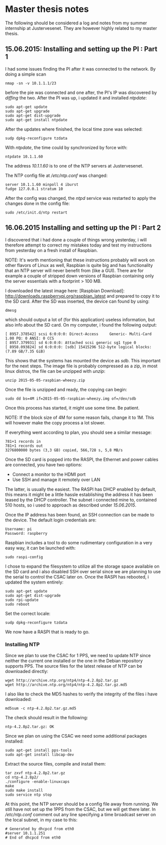 # Master thesis notes
The following should be considered a log and notes from my summer internship at Justervesenet. They are however highly related to my master thesis.

## 15.06.2015: Installing and setting up the PI : Part 1
I had some issues finding the PI after it was connected to the network. By doing a simple scan

	nmap -sn -v 10.1.1.1/23

before the pie was connected and one after, the PI's IP was discovered by *diffing* the two. After the PI was up, i updated it and installed *ntpdate*:

	sudo apt-get update
	sudo apt-get upgrade
	sudo apt-get dist-upgrade
	sudo apt-get install ntpdate

After the updates where finished, the local time zone was selected:

	sudp dpkg-reconfigure tzdata

With *ntpdate*, the time could by synchronized by force with:

	ntpdate 10.1.1.60

The address *10.1.1.60* is to one of the NTP servers at Justervesenet. 

The NTP config file at */etc/ntp.conf* was changed:

	server 10.1.1.60 minpoll 4 iburst
	fudge 127.0.0.1 stratum 10

After the config was changed, the *ntpd* service was restarted to apply the changes done in the config file:

	sudo /etc/init.d/ntp restart

## 16.06.2015 Installing and setting up the PI : Part 2

I discovered that i had done a couple of things wrong yesterday, i will therefore attempt to correct my mistakes today and test my instructions from yesterday on a fresh install of Raspbian. 

NOTE: It's worth mentioning that these instructions probably will work on other flavors of Linux as well, Raspbian is quite big and has functionality that an NTP server will never benefit from (like a GUI). There are for example a couple of stripped down versions of Raspbian containing only the server essentials with a footprint > 100 MB. 

I downloaded the latest image here: [Raspbian Download]: http://downloads.raspberrypi.org/raspbian_latest and prepared to copy it to the SD card. After the SD was inserted, the device can found by using:

	dmesg

which should output a lot of (for this application) useless information, but also info about the SD card. On my computer, i found the following output:

	[ 8957.378542] scsi 6:0:0:0: Direct-Access     Generic- Multi-Card       1.00 PQ: 0 ANSI: 0 CCS
	[ 8957.379931] sd 6:0:0:0: Attached scsi generic sg1 type 0
	[ 8958.093824] sd 6:0:0:0: [sdb] 15415296 512-byte logical blocks: (7.89 GB/7.35 GiB)

This shows that the systems has mounted the device as *sdb*. This important for the next steps. The image file is probably compressed as a zip, in most linux distros, the file can be unzipped with *unzip*:

	unzip 2015-05-05-raspbian-wheezy.zip

Once the file is unzipped and ready, the copying can begin:

	sudo dd bs=4M if=2015-05-05-raspbian-wheezy.img of=/dev/sdb

Once this process has started, it might use some time. Be patient. 

NOTE: If the block size of 4M for some reason fails, change it to 1M. This will however make the copy process a lot slower.

If everything went according to plan, you should see a similar message:

	781+1 records in
	781+1 records out
	3276800000 bytes (3,3 GB) copied, 566,728 s, 5,8 MB/s

Once the SD card is popped into the RASPI, the Ethernet and power cables are connected, you have two options:

- Connect a monitor to the HDMI port
- Use SSH and manage it remotely over LAN

The latter, is usually the easiest. The RASPI has DHCP enabled by default, this means it might be a little hassle establishing the address it has been leased by the DHCP controller. The subnet i connected mine to, contained 510 hosts, so i used to approach as described under *15.06.2015*. 

Once the IP address has been found, an SSH connection can be made to the device. The default login credentials are:

	Username: pi
	Password: raspberry

Raspbian includes a tool to do some rudimentary configuration in a very easy way, it can be launched with:

	sudo raspi-config

I chose to expand the filesystem to utilize all the storage space available on the SD card and i also disabled SSH over serial since we are planning to use the serial to control the CSAC later on. Once the RASPI has rebooted, i updated the system entirely:

	sudo apt-get update
	sudo apt-get dist-upgrade
	sudo rpi-update
	sudo reboot

Set the correct locale:

	sudp dpkg-reconfigure tzdata

We now have a RASPI that is ready to go.

### Installing NTP

Since we plan to use the CSAC for 1 PPS, we need to update NTP since neither the current one installed or the one in the Debian repository supports PPS. The source files for the latest release of NTP can be downloaded directly:

	wget http://archive.ntp.org/ntp4/ntp-4.2.8p2.tar.gz
	wget http://archive.ntp.org/ntp4/ntp-4.2.8p2.tar.gz.md5

I also like to check the MD5 hashes to verify the integrity of the files i have downloaded:

	md5sum -c ntp-4.2.8p2.tar.gz.md5

The check should result in the following:

	ntp-4.2.8p2.tar.gz: OK


Since we plan on using the CSAC we need some additional packages installed:

	sudo apt-get install pps-tools
	sudo apt-get install libcap-dev

Extract the source files, compile and install them:


	tar zxvf ntp-4.2.8p2.tar.gz
	cd ntp-4.2.8p2/
	./configure -enable-linuxcaps
	make
	sudo make install
	sudo service ntp stop

At this point, the NTP server should be a config file away from running. We still have not set up the 1PPS from the CSAC, but we will get there later. In */etc/ntp.conf* comment out any line specifying a time broadcast server on the local subnet, in my case to this:

	# Generated by dhcpcd from eth0
	#server 10.1.1.251
	# End of dhcpcd from eth0







 






	

